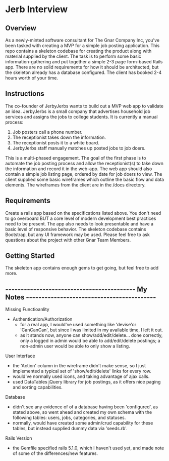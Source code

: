 # Jerb Interview

## Overview
As a newly-minted software consultant for The Gnar Company Inc, you've been tasked with creating a MVP for a simple job posting application. This repo contains a skeleton codebase for creating the product along with material supplied by the client. The task is to perform some basic information-gathering and put together a simple 2-3 page form-based Rails app. There are no solid requirements for how it should be architected, but the skeleton already has a database configured. The client has booked 2-4 hours worth of your time.

## Instructions
The co-founder of JerbyJerbs wants to build out a MVP web app to validate an idea. JerbyJerbs is a small company that advertises household job services and assigns the jobs to college students. It is currently a manual process:

1. Job posters call a phone number.
2. The receptionist takes down the information.
3. The receptionist posts it to a white board.
4. JerbyJerbs staff manually matches up posted jobs to job doers.

This is a multi-phased engagement. The goal of the first phase is to automate the job posting process and allow the receptionist(s) to take down the information and record it in the web-app. The web app should also contain a simple job listing page, ordered by date for job doers to view. The client supplied some basic wireframes which outline the basic flow and data elements. The wireframes from the client are in the /docs directory.

## Requirements
Create a rails app based on the specifications listed above. You don't need to go overboard BUT a core level of modern development best practices need to be present. The app also needs to look presentable and have a basic level of responsive behavior. The skeleton codebase contains Bootstrap, but any UI framework may be used. Please feel free to ask questions about the project with other Gnar Team Members.

## Getting Started
The skeleton app contains enough gems to get going, but feel free to add more.



## ------------------------------------------ My Notes ------------------------------------------
Missing Functioanlity
  * Authentication/Authorization
    - for a real app, I would've used something like 'devise'or 'CanCanCan', 
      but since I was limited in my available time, I left it out.
    - as it stands now, anyone can show/add/edit/delete... done correctly,
      only a logged in admin would be able to add/edit/delete postings;
      a non-admin user would be able to only show a listing.

User Interface
  * the 'Action' column in the wireframe didn't make sense, so I just implemented
    a typical set of 'show/edit/delete' links for every row.
  * would've normally used icons, and taking advantage of ajax calls.
  * used DataTables jQuery library for job postings, as it offers nice paging and 
    sorting capabilities.

Database
  * didn't see any evidence of of a database having been 'configured', as stated above,
    so went ahead and created my own schema with the following tables: users, jobs, 
    categories, and statuses. 
  * normally, would have created some admin/crud capability for these tables,
    but instead supplied dummy data via 'seeds.rb'.
  
Rails Version
  * the Gemfile specified rails 5.1.0, which I haven't used yet, and made note of
    some of the differences/new features.









